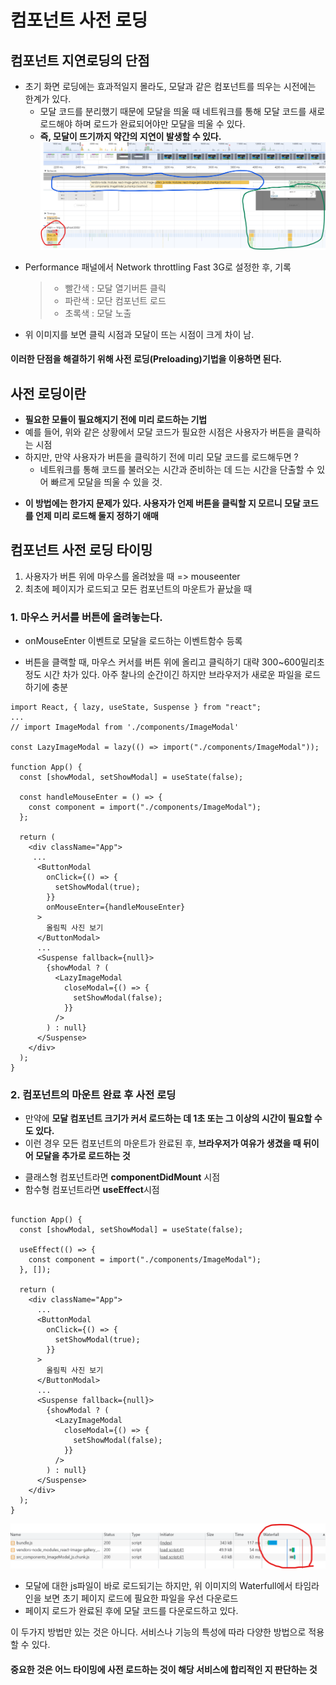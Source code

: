 # 컴포넌트 사전 로딩

## 컴포넌트 지연로딩의 단점

- 초기 화면 로딩에는 효과적일지 몰라도, 모달과 같은 컴포넌트를 띄우는 시전에는 한계가 있다.
  - 모달 코드를 분리했기 때문에 모달을 띄울 때 네트워크를 통해 모달 코드를 새로 로드해야 하며 로드가 완료되어야만 모달을 띄울 수 있다.
  - **즉, 모달이 뜨기까지 약간의 지연이 발생할 수 있다.**
    ![](a.png)

* Performance 패널에서 Network throttling Fast 3G로 설정한 후, 기록
  > - 빨간색 : 모달 열기버튼 클릭
  > - 파란색 : 모단 컴포넌트 로드
  > - 초록색 : 모달 노출
* 위 이미지를 보면 클릭 시점과 모달이 뜨는 시점이 크게 차이 남.

#### 이러한 단점을 해결하기 위해 사전 로딩(Preloading)기법을 이용하면 된다.

## 사전 로딩이란

- **필요한 모듈이 필요해지기 전에 미리 로드하는 기법**
- 예를 들어, 위와 같은 상황에서 모달 코드가 필요한 시점은 사용자가 버튼을 클릭하는 시점
- 하지만, 만약 사용자가 버튼을 클릭하기 전에 미리 모달 코드를 로드해두면 ?
  - 네트워크를 통해 코드를 불러오는 시간과 준비하는 데 드는 시간을 단출할 수 있어 빠르게 모달을 띄울 수 있을 것.

* **이 방법에는 한가지 문제가 있다. 사용자가 언제 버튼을 클릭할 지 모르니 모달 코드를 언제 미리 로드해 둘지 정하기 애매**

## 컴포넌트 사전 로딩 타이밍

1. 사용자가 버튼 위에 마우스를 올려놨을 때 => mouseenter
2. 최초에 페이지가 로드되고 모든 컴포넌트의 마운트가 끝났을 때

### 1. 마우스 커서를 버튼에 올려놓는다.

- onMouseEnter 이벤트로 모달을 로드하는 이벤트함수 등록

* 버튼을 클랙할 때, 마우스 커서를 버튼 위에 올리고 클릭하기 대략 300~600밀리초 정도 시간 차가 있다. 아주 찰나의 순간이긴 하지만 브라우저가 새로운 파일을 로드하기에 충분

```
import React, { lazy, useState, Suspense } from "react";
...
// import ImageModal from './components/ImageModal'

const LazyImageModal = lazy(() => import("./components/ImageModal"));

function App() {
  const [showModal, setShowModal] = useState(false);

  const handleMouseEnter = () => {
    const component = import("./components/ImageModal");
  };

  return (
    <div className="App">
     ...
      <ButtonModal
        onClick={() => {
          setShowModal(true);
        }}
        onMouseEnter={handleMouseEnter}
      >
        올림픽 사진 보기
      </ButtonModal>
      ...
      <Suspense fallback={null}>
        {showModal ? (
          <LazyImageModal
            closeModal={() => {
              setShowModal(false);
            }}
          />
        ) : null}
      </Suspense>
    </div>
  );
}

```

### 2. 컴포넌트의 마운트 완료 후 사전 로딩

- 만약에 **모달 컴포넌트 크기가 커서 로드하는 데 1초 또는 그 이상의 시간이 필요할 수도 있다.**
- 이런 경우 모든 컴포넌트의 마운트가 완료된 후, **브라우저가 여유가 생겼을 때 뒤이어 모달을 추가로 로드하는 것**

* 클래스형 컴포넌트라면 **componentDidMount** 시점
* 함수형 컴포넌트라면 **useEffect**시점

```

function App() {
  const [showModal, setShowModal] = useState(false);

  useEffect(() => {
    const component = import("./components/ImageModal");
  }, []);

  return (
    <div className="App">
      ...
      <ButtonModal
        onClick={() => {
          setShowModal(true);
        }}
      >
        올림픽 사진 보기
      </ButtonModal>
      ...
      <Suspense fallback={null}>
        {showModal ? (
          <LazyImageModal
            closeModal={() => {
              setShowModal(false);
            }}
          />
        ) : null}
      </Suspense>
    </div>
  );
}
```

![](b.png)

- 모달에 대한 js파일이 바로 로드되기는 하지만, 위 이미지의 Waterfull에서 타임라인을 보면 초기 페이지 로드에 필요한 파일을 우선 다운로드
- 페이지 로드가 완료된 후에 모달 코드를 다운로드하고 있다.

이 두가지 방법만 있는 것은 아니다. 서비스나 기능의 특성에 따라 다양한 방법으로 적용할 수 있다.

#### 중요한 것은 어느 타이밍에 사전 로드하는 것이 해당 서비스에 합리적인 지 판단하는 것
